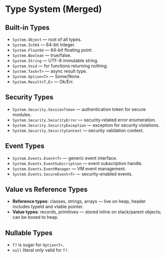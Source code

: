 # Type System (Merged)

## Built-in Types
- `System.Object` — root of all types.
- `System.Int64` — 64-bit integer.
- `System.Float64` — 64-bit floating point.
- `System.Boolean` — true/false.
- `System.String` — UTF-8 immutable string.
- `System.Void` — for functions returning nothing.
- `System.Task<T>` — async result type.
- `System.Option<T>` — Some/None.
- `System.Result<T,E>` — Ok/Err.

## Security Types
- `System.Security.SessionToken` — authentication token for secure modules.
- `System.Security.SecurityError` — security-related error enumeration.
- `System.Security.SecurityException` — exception for security violations.
- `System.Security.SecurityContext` — security validation context.

## Event Types
- `System.Events.Event<T>` — generic event interface.
- `System.Events.EventSubscription` — event subscription handle.
- `System.Events.EventManager` — VM event management.
- `System.Events.SecureEvent<T>` — security-enabled events.

## Value vs Reference Types
- **Reference types**: classes, strings, arrays — live on heap, header includes typeId and vtable pointer.
- **Value types**: records, primitives — stored inline on stack/parent objects; can be boxed to heap.

## Nullable Types
- `T?` is sugar for `Option<T>`.
- `null` literal only valid for `T?`.
